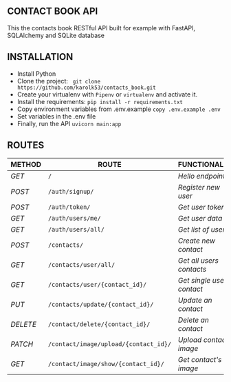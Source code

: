 ## CONTACT BOOK API
This the contacts book RESTful API built for example with FastAPI, SQLAlchemy and SQLite database

## INSTALLATION
- Install Python
- Clone the project: ``` git clone https://github.com/karolk53/contacts_book.git```
- Create your virtualenv with `Pipenv` or `virtualenv` and activate it.
- Install the requirements: ``` pip install -r requirements.txt ```
- Copy environment variables from .env.example ``` copy .env.example .env ```
- Set variables in the .env file
- Finally, run the API ``` uvicorn main:app ```

## ROUTES
| METHOD   | ROUTE                                     | FUNCTIONALITY              | ACCESS      |
|----------|-------------------------------------------|----------------------------|-------------|
| *GET*    | ``` / ```                                 | _Hello endpoint_           | _All users_ |
| *POST*   | ```/auth/signup/```                       | _Register new user_        | _All users_ |
| *POST*   | ```/auth/token/```                        | _Get user token_           | _All users_ |
| *GET*    | ```/auth/users/me/```                     | _Get user data_            | _All users_ |
| *GET*    | ```/auth/users/all/```                    | _Get list of users_        | _Superuser_ |
| *POST*   | ```/contacts/```                          | _Create new contact_       | _All users_ |
| *GET*    | ```/contacts/user/all/```                 | _Get all users contacts_   | _All users_ |
| *GET*    | ```/contacts/user/{contact_id}/```        | _Get single users contact_ | _All users_ |
| *PUT*    | ```/contacts/update/{contact_id}/```      | _Update an contact_        | _All users_ |
| *DELETE* | ```/contact/delete/{contact_id}/```       | _Delete an contact_        | _All users_ |
| *PATCH*  | ```/contact/image/upload/{contact_id}/``` | _Upload contact's image_   | _All users_ |
| *GET*    | ```/contact/image/show/{contact_id}/```   | _Get contact's image_      | _All users_ |